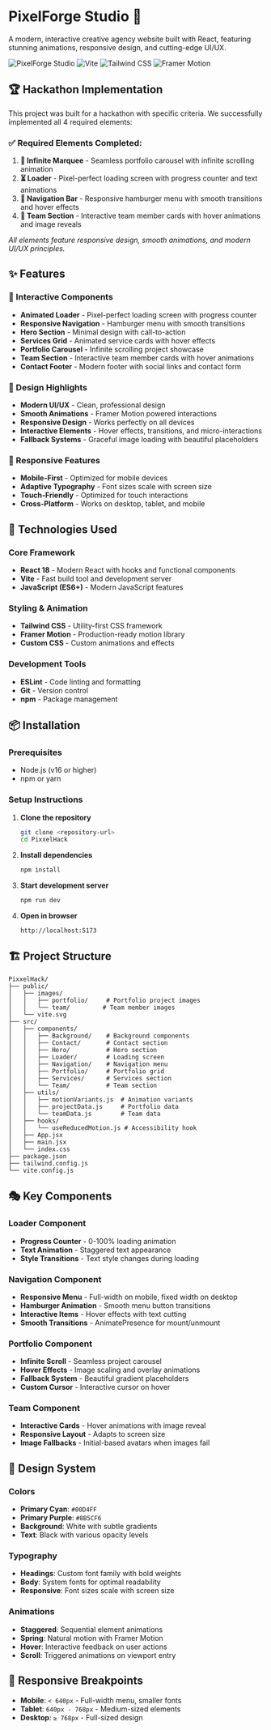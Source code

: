 # PixelForge Studio 🎨

A modern, interactive creative agency website built with React, featuring stunning animations, responsive design, and cutting-edge UI/UX.

![PixelForge Studio](https://img.shields.io/badge/React-18.2.0-blue?style=flat&logo=react)
![Vite](https://img.shields.io/badge/Vite-5.0.0-purple?style=flat&logo=vite)
![Tailwind CSS](https://img.shields.io/badge/Tailwind-3.4.0-38B2AC?style=flat&logo=tailwind-css)
![Framer Motion](https://img.shields.io/badge/Framer%20Motion-10.16.0-black?style=flat)

## 🏆 Hackathon Implementation

This project was built for a hackathon with specific criteria. We successfully implemented all 4 required elements:

### ✅ **Required Elements Completed:**

1. **🔄 Infinite Marquee** - Seamless portfolio carousel with infinite scrolling animation
2. **⏳ Loader** - Pixel-perfect loading screen with progress counter and text animations
3. **🧭 Navigation Bar** - Responsive hamburger menu with smooth transitions and hover effects
4. **👥 Team Section** - Interactive team member cards with hover animations and image reveals

*All elements feature responsive design, smooth animations, and modern UI/UX principles.*

## ✨ Features

### 🎯 Interactive Components
- **Animated Loader** - Pixel-perfect loading screen with progress counter
- **Responsive Navigation** - Hamburger menu with smooth transitions
- **Hero Section** - Minimal design with call-to-action
- **Services Grid** - Animated service cards with hover effects
- **Portfolio Carousel** - Infinite scrolling project showcase
- **Team Section** - Interactive team member cards with hover animations
- **Contact Footer** - Modern footer with social links and contact form

### 🎨 Design Highlights
- **Modern UI/UX** - Clean, professional design
- **Smooth Animations** - Framer Motion powered interactions
- **Responsive Design** - Works perfectly on all devices
- **Interactive Elements** - Hover effects, transitions, and micro-interactions
- **Fallback Systems** - Graceful image loading with beautiful placeholders

### 📱 Responsive Features
- **Mobile-First** - Optimized for mobile devices
- **Adaptive Typography** - Font sizes scale with screen size
- **Touch-Friendly** - Optimized for touch interactions
- **Cross-Platform** - Works on desktop, tablet, and mobile

## 🚀 Technologies Used

### Core Framework
- **React 18** - Modern React with hooks and functional components
- **Vite** - Fast build tool and development server
- **JavaScript (ES6+)** - Modern JavaScript features

### Styling & Animation
- **Tailwind CSS** - Utility-first CSS framework
- **Framer Motion** - Production-ready motion library
- **Custom CSS** - Custom animations and effects

### Development Tools
- **ESLint** - Code linting and formatting
- **Git** - Version control
- **npm** - Package management

## 📦 Installation

### Prerequisites
- Node.js (v16 or higher)
- npm or yarn

### Setup Instructions

1. **Clone the repository**
   ```bash
   git clone <repository-url>
   cd PixxelHack
   ```

2. **Install dependencies**
   ```bash
   npm install
   ```

3. **Start development server**
   ```bash
   npm run dev
   ```

4. **Open in browser**
   ```
   http://localhost:5173
   ```

## 🏗️ Project Structure

```
PixxelHack/
├── public/
│   ├── images/
│   │   ├── portfolio/     # Portfolio project images
│   │   └── team/         # Team member images
│   └── vite.svg
├── src/
│   ├── components/
│   │   ├── Background/    # Background components
│   │   ├── Contact/       # Contact section
│   │   ├── Hero/          # Hero section
│   │   ├── Loader/        # Loading screen
│   │   ├── Navigation/    # Navigation menu
│   │   ├── Portfolio/     # Portfolio grid
│   │   ├── Services/      # Services section
│   │   └── Team/          # Team section
│   ├── utils/
│   │   ├── motionVariants.js  # Animation variants
│   │   ├── projectData.js     # Portfolio data
│   │   └── teamData.js        # Team data
│   ├── hooks/
│   │   └── useReducedMotion.js # Accessibility hook
│   ├── App.jsx
│   ├── main.jsx
│   └── index.css
├── package.json
├── tailwind.config.js
└── vite.config.js
```

## 🎭 Key Components

### Loader Component
- **Progress Counter** - 0-100% loading animation
- **Text Animation** - Staggered text appearance
- **Style Transitions** - Text style changes during loading

### Navigation Component
- **Responsive Menu** - Full-width on mobile, fixed width on desktop
- **Hamburger Animation** - Smooth menu button transitions
- **Interactive Items** - Hover effects with text cutting
- **Smooth Transitions** - AnimatePresence for mount/unmount

### Portfolio Component
- **Infinite Scroll** - Seamless project carousel
- **Hover Effects** - Image scaling and overlay animations
- **Fallback System** - Beautiful gradient placeholders
- **Custom Cursor** - Interactive cursor on hover

### Team Component
- **Interactive Cards** - Hover animations with image reveal
- **Responsive Layout** - Adapts to screen size
- **Image Fallbacks** - Initial-based avatars when images fail

## 🎨 Design System

### Colors
- **Primary Cyan**: `#00D4FF`
- **Primary Purple**: `#8B5CF6`
- **Background**: White with subtle gradients
- **Text**: Black with various opacity levels

### Typography
- **Headings**: Custom font family with bold weights
- **Body**: System fonts for optimal readability
- **Responsive**: Font sizes scale with screen size

### Animations
- **Staggered**: Sequential element animations
- **Spring**: Natural motion with Framer Motion
- **Hover**: Interactive feedback on user actions
- **Scroll**: Triggered animations on viewport entry

## 📱 Responsive Breakpoints

- **Mobile**: `< 640px` - Full-width menu, smaller fonts
- **Tablet**: `640px - 768px` - Medium-sized elements
- **Desktop**: `≥ 768px` - Full-sized design


